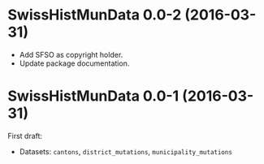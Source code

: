 # SwissHistMunData 0.0-2 (2016-03-31)

- Add SFSO as copyright holder.
- Update package documentation.


# SwissHistMunData 0.0-1 (2016-03-31)

First draft:

- Datasets: `cantons`, `district_mutations`, `municipality_mutations`

